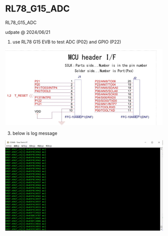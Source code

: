 # RL78_G15_ADC
 RL78_G15_ADC

udpate @ 2024/06/21

1. use RL78 G15 EVB to test ADC (P02) and GPIO (P22)

![image](https://github.com/released/RL78_G15_ADC/blob/main/G15_EVB_J2.jpg)

3. below is log message

![image](https://github.com/released/RL78_G15_ADC/blob/main/ENABLE_LOG_ADC.jpg)

